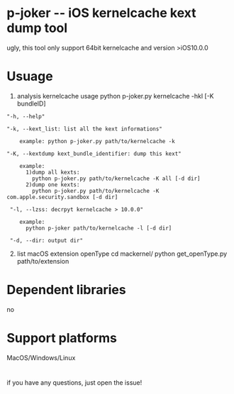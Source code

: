 # p-joker -- iOS kernelcache kext dump tool
  ugly, this tool only support 64bit kernelcache and version >iOS10.0.0
  
# Usuage
  1. analysis kernelcache usage
    python p-joker.py kernelcache -hkl [-K bundleID]
  
    "-h, --help"
    
    "-k, --kext_list: list all the kext informations"
    
        example: python p-joker.py path/to/kernelcache -k
        
    "-K, --kextdump kext_bundle_identifier: dump this kext"
    
        example:
          1)dump all kexts:
            python p-joker.py path/to/kernelcache -K all [-d dir]
          2)dump one kexts:
            python p-joker.py path/to/kernelcache -K com.apple.security.sandbox [-d dir]
            
     "-l, --lzss: decrpyt kernelcache > 10.0.0"
     
        example:
          python p-joker path/to/kernelcache -l [-d dir]
          
     "-d, --dir: output dir"
   
   2. list macOS extension openType
   cd mackernel/
   python get_openType.py path/to/extension
   
     
# Dependent libraries
  no

# Support platforms
  MacOS/Windows/Linux
#
if you have any questions, just open the issue!
